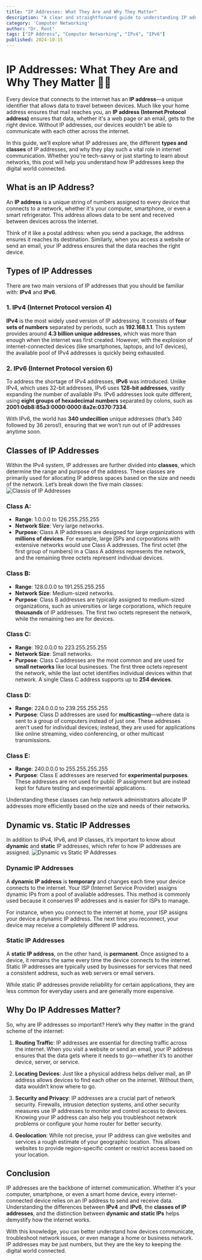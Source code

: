 ```yaml
---
title: "IP Addresses: What They Are and Why They Matter"
description: "A clear and straightforward guide to understanding IP addresses, their types, classes, and why they are crucial for internet communication."
category: 'Computer Networking'
author: "Dr. Root"
tags: ["IP Address", "Computer Networking", "IPv4", "IPv6"]
published: 2024-10-15 
---
```


# IP Addresses: What They Are and Why They Matter 🧭🌐

Every device that connects to the internet has an **IP address**—a unique identifier that allows data to travel between devices. Much like your home address ensures that mail reaches you, an **IP address (Internet Protocol address)** ensures that data, whether it's a web page or an email, gets to the right device. Without IP addresses, our devices wouldn’t be able to communicate with each other across the internet.

In this guide, we’ll explore what IP addresses are, the different **types and classes** of IP addresses, and why they play such a vital role in internet communication. Whether you're tech-savvy or just starting to learn about networks, this post will help you understand how IP addresses keep the digital world connected.

## What is an IP Address?

An **IP address** is a unique string of numbers assigned to every device that connects to a network, whether it's your computer, smartphone, or even a smart refrigerator. This address allows data to be sent and received between devices across the internet. 

Think of it like a postal address: when you send a package, the address ensures it reaches its destination. Similarly, when you access a website or send an email, your IP address ensures that the data reaches the right device.

## Types of IP Addresses

There are two main versions of IP addresses that you should be familiar with: **IPv4** and **IPv6**.

### 1. **IPv4 (Internet Protocol version 4)**

**IPv4** is the most widely used version of IP addressing. It consists of **four sets of numbers** separated by periods, such as **192.168.1.1**. This system provides around **4.3 billion unique addresses**, which was more than enough when the internet was first created. However, with the explosion of internet-connected devices (like smartphones, laptops, and IoT devices), the available pool of IPv4 addresses is quickly being exhausted.

### 2. **IPv6 (Internet Protocol version 6)**

To address the shortage of IPv4 addresses, **IPv6** was introduced. Unlike IPv4, which uses 32-bit addresses, IPv6 uses **128-bit addresses**, vastly expanding the number of available IPs. IPv6 addresses look quite different, using **eight groups of hexadecimal numbers** separated by colons, such as **2001:0db8:85a3:0000:0000:8a2e:0370:7334**. 

With IPv6, the world has **340 undecillion** unique addresses (that’s 340 followed by 36 zeros!), ensuring that we won’t run out of IP addresses anytime soon.

## Classes of IP Addresses

Within the IPv4 system, IP addresses are further divided into **classes**, which determine the range and purpose of the address. These classes are primarily used for allocating IP address spaces based on the size and needs of the network. Let’s break down the five main classes:
![Classis of IP Addresses](https://blog.apnic.net/wp-content/uploads/2019/07/Olaf_Fig-1.png)

### **Class A**: 
- **Range**: 1.0.0.0 to 126.255.255.255
- **Network Size**: Very large networks.
- **Purpose**: Class A IP addresses are designed for large organizations with **millions of devices**. For example, large ISPs and corporations with extensive networks would use Class A addresses. The first octet (the first group of numbers) in a Class A address represents the network, and the remaining three octets represent individual devices.

### **Class B**:
- **Range**: 128.0.0.0 to 191.255.255.255
- **Network Size**: Medium-sized networks.
- **Purpose**: Class B addresses are typically assigned to medium-sized organizations, such as universities or large corporations, which require **thousands** of IP addresses. The first two octets represent the network, while the remaining two are for devices.

### **Class C**:
- **Range**: 192.0.0.0 to 223.255.255.255
- **Network Size**: Small networks.
- **Purpose**: Class C addresses are the most common and are used for **small networks** like local businesses. The first three octets represent the network, while the last octet identifies individual devices within that network. A single Class C address supports up to **254 devices**.

### **Class D**:
- **Range**: 224.0.0.0 to 239.255.255.255
- **Purpose**: Class D addresses are used for **multicasting**—where data is sent to a group of computers instead of just one. These addresses aren’t used for individual devices; instead, they are used for applications like online streaming, video conferencing, or other multicast transmissions.

### **Class E**:
- **Range**: 240.0.0.0 to 255.255.255.255
- **Purpose**: Class E addresses are reserved for **experimental purposes**. These addresses are not used for public IP assignment but are instead kept for future testing and experimental applications.

Understanding these classes can help network administrators allocate IP addresses more efficiently based on the size and needs of their networks.

## Dynamic vs. Static IP Addresses

In addition to IPv4, IPv6, and IP classes, it’s important to know about **dynamic** and **static** IP addresses, which refer to how IP addresses are assigned.
![Dynamic vs Static IP Addresses](https://www.whatismyip.com/static/e444d57c500ce65b8928fc48ff12d5dd/static-ip-vs-dynamic-ip.webp)

### **Dynamic IP Addresses**

A **dynamic IP address** is **temporary** and changes each time your device connects to the internet. Your ISP (Internet Service Provider) assigns dynamic IPs from a pool of available addresses. This method is commonly used because it conserves IP addresses and is easier for ISPs to manage.

For instance, when you connect to the internet at home, your ISP assigns your device a dynamic IP address. The next time you reconnect, your device may receive a completely different IP address.

### **Static IP Addresses**

A **static IP address**, on the other hand, is **permanent**. Once assigned to a device, it remains the same every time the device connects to the internet. Static IP addresses are typically used by businesses for services that need a consistent address, such as web servers or email servers.

While static IP addresses provide reliability for certain applications, they are less common for everyday users and are generally more expensive.

## Why Do IP Addresses Matter?

So, why are IP addresses so important? Here’s why they matter in the grand scheme of the internet:

1. **Routing Traffic**: IP addresses are essential for directing traffic across the internet. When you visit a website or send an email, your IP address ensures that the data gets where it needs to go—whether it’s to another device, server, or service.

2. **Locating Devices**: Just like a physical address helps deliver mail, an IP address allows devices to find each other on the internet. Without them, data wouldn’t know where to go.

3. **Security and Privacy**: IP addresses are a crucial part of network security. Firewalls, intrusion detection systems, and other security measures use IP addresses to monitor and control access to devices. Knowing your IP address can also help you troubleshoot network problems or configure your home router for better security.

4. **Geolocation**: While not precise, your IP address can give websites and services a rough estimate of your geographic location. This allows websites to provide region-specific content or restrict access based on your location.

## Conclusion

IP addresses are the backbone of internet communication. Whether it's your computer, smartphone, or even a smart home device, every internet-connected device relies on an IP address to send and receive data. Understanding the differences between **IPv4** and **IPv6**, the **classes of IP addresses**, and the distinction between **dynamic and static IPs** helps demystify how the internet works.

With this knowledge, you can better understand how devices communicate, troubleshoot network issues, or even manage a home or business network. IP addresses may be just numbers, but they are the key to keeping the digital world connected.

<script src="https://giscus.app/client.js"
        data-repo="CybrAvnish/blog"
        data-repo-id="R_kgDOM6gZcg"
        data-category="Announcements"
        data-category-id="DIC_kwDOM6gZcs4CjiA0"
        data-mapping="pathname"
        data-strict="0"
        data-reactions-enabled="1"
        data-emit-metadata="0"
        data-input-position="bottom"
        data-theme="preferred_color_scheme"
        data-lang="en"
        crossorigin="anonymous"
        async>
</script>